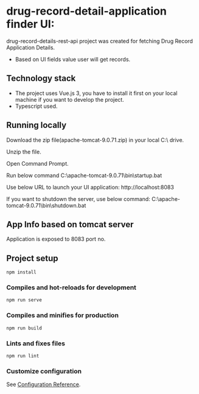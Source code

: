 # drug-record-detail-application finder UI:

drug-record-details-rest-api project was created for fetching Drug Record Application Details.  
- Based on UI fields value user will get records.

## Technology stack
* The project uses Vue.js 3, you have to install it first on your local machine if you want to develop the project.
* Typescript used.


## Running locally

Download the zip file(apache-tomcat-9.0.71.zip) in your local C:\ drive.

Unzip the file.

Open Command Prompt.

Run below command 
C:\apache-tomcat-9.0.71\bin\startup.bat

Use below URL to launch your UI application:
http://localhost:8083

If you want to shutdown the server, use below command:
C:\apache-tomcat-9.0.71\bin\shutdown.bat

## App Info based on tomcat server

Application is exposed to 8083 port no.


## Project setup
```
npm install
```

### Compiles and hot-reloads for development
```
npm run serve
```

### Compiles and minifies for production
```
npm run build
```

### Lints and fixes files
```
npm run lint
```

### Customize configuration
See [Configuration Reference](https://cli.vuejs.org/config/).
